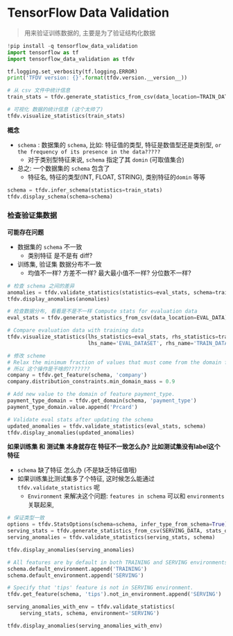 # TensorFlow Data Validation

> 用来验证训练数据的, 主要是为了验证结构化数据

```python
!pip install -q tensorflow_data_validation
import tensorflow as tf
import tensorflow_data_validation as tfdv

tf.logging.set_verbosity(tf.logging.ERROR)
print('TFDV version: {}'.format(tfdv.version.__version__))

# 从 csv 文件中统计信息
train_stats = tfdv.generate_statistics_from_csv(data_location=TRAIN_DATA)

# 可视化 数据的统计信息 (这个太帅了)
tfdv.visualize_statistics(train_stats)
```

**概念**

* `schema` : 数据集的 `schema`, 比如: 特征值的类型, 特征是数值型还是类别型, `or the frequency of its presence in the data?????`
  * 对于类别型特征来说, `schema` 指定了其 `domin` (可取值集合)
* 总之: 一个数据集的 `schema` 包含了
  * 特征名, 特征的类型(INT, FLOAT, STRING), 类别特征的`domin` 等等

```python
schema = tfdv.infer_schema(statistics=train_stats)
tfdv.display_schema(schema=schema)
```



### 检查验证集数据

**可能存在问题**

* 数据集的 `schema` 不一致
  * 类别特征 是不是有 diff?
* 训练集, 验证集 数据分布不一致
  * 均值不一样? 方差不一样? 最大最小值不一样? 分位数不一样?



```python
# 检查 schema 之间的差异
anomalies = tfdv.validate_statistics(statistics=eval_stats, schema=train_schema)
tfdv.display_anomalies(anomalies)
```



```python
# 检查数据分布, 看看是不是不一样 Compute stats for evaluation data
eval_stats = tfdv.generate_statistics_from_csv(data_location=EVAL_DATA)

# Compare evaluation data with training data
tfdv.visualize_statistics(lhs_statistics=eval_stats, rhs_statistics=train_stats,
                          lhs_name='EVAL_DATASET', rhs_name='TRAIN_DATASET')
```



```python
# 修改 scheme
# Relax the minimum fraction of values that must come from the domain for feature company.
# 所以 这个操作是干啥的???????
company = tfdv.get_feature(schema, 'company')
company.distribution_constraints.min_domain_mass = 0.9

# Add new value to the domain of feature payment_type.
payment_type_domain = tfdv.get_domain(schema, 'payment_type')
payment_type_domain.value.append('Prcard')

# Validate eval stats after updating the schema 
updated_anomalies = tfdv.validate_statistics(eval_stats, schema)
tfdv.display_anomalies(updated_anomalies)
```



**如果训练集 和 测试集 本身就存在 特征不一致怎么办?  比如测试集没有label这个特征**

* `schema` 缺了特征 怎么办 (不是缺乏特征值哦)
* 如果训练集比测试集多了个特征, 这时候怎么能通过 `tfdv.validate_statistics` 呢
  * `Environment` 来解决这个问题: `features in schema` 可以和 `environments` 关联起来, 

```python
# 保证类型一致
options = tfdv.StatsOptions(schema=schema, infer_type_from_schema=True)
serving_stats = tfdv.generate_statistics_from_csv(SERVING_DATA, stats_options=options)
serving_anomalies = tfdv.validate_statistics(serving_stats, schema)

tfdv.display_anomalies(serving_anomalies)
```

```python
# All features are by default in both TRAINING and SERVING environments.
schema.default_environment.append('TRAINING')
schema.default_environment.append('SERVING')

# Specify that 'tips' feature is not in SERVING environment.
tfdv.get_feature(schema, 'tips').not_in_environment.append('SERVING')

serving_anomalies_with_env = tfdv.validate_statistics(
    serving_stats, schema, environment='SERVING')

tfdv.display_anomalies(serving_anomalies_with_env)
```

